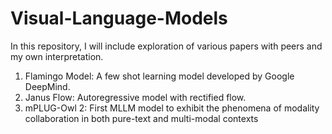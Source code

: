 # Visual-Language-Models

In this repository, I will include exploration of various papers with peers and my own interpretation. 

1. Flamingo Model: A few shot learning model developed by Google DeepMind.
2. Janus Flow: Autoregressive model with rectified flow.
3. mPLUG-Owl 2: First MLLM model to exhibit the phenomena of modality collaboration in both pure-text and multi-modal contexts



